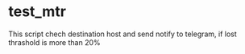 # test_mtr

This script chech destination host and send notify to telegram, if lost thrashold is more than 20%
